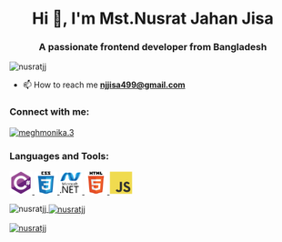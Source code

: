 <h1 align="center">Hi 👋, I'm Mst.Nusrat Jahan Jisa</h1>
<h3 align="center">A passionate frontend developer from Bangladesh</h3>

<p align="left"> <img src="https://komarev.com/ghpvc/?username=nusratjj&label=Profile%20views&color=0e75b6&style=flat" alt="nusratjj" /> </p>

- 📫 How to reach me **njjisa499@gmail.com**

<h3 align="left">Connect with me:</h3>
<p align="left">
<a href="https://fb.com/meghmonika.3" target="blank"><img align="center" src="https://raw.githubusercontent.com/rahuldkjain/github-profile-readme-generator/master/src/images/icons/Social/facebook.svg" alt="meghmonika.3" height="30" width="40" /></a>
</p>

<h3 align="left">Languages and Tools:</h3>
<p align="left"> <a href="https://www.w3schools.com/cs/" target="_blank" rel="noreferrer"> <img src="https://raw.githubusercontent.com/devicons/devicon/master/icons/csharp/csharp-original.svg" alt="csharp" width="40" height="40"/> </a> <a href="https://www.w3schools.com/css/" target="_blank" rel="noreferrer"> <img src="https://raw.githubusercontent.com/devicons/devicon/master/icons/css3/css3-original-wordmark.svg" alt="css3" width="40" height="40"/> </a> <a href="https://dotnet.microsoft.com/" target="_blank" rel="noreferrer"> <img src="https://raw.githubusercontent.com/devicons/devicon/master/icons/dot-net/dot-net-original-wordmark.svg" alt="dotnet" width="40" height="40"/> </a> <a href="https://www.w3.org/html/" target="_blank" rel="noreferrer"> <img src="https://raw.githubusercontent.com/devicons/devicon/master/icons/html5/html5-original-wordmark.svg" alt="html5" width="40" height="40"/> </a> <a href="https://developer.mozilla.org/en-US/docs/Web/JavaScript" target="_blank" rel="noreferrer"> <img src="https://raw.githubusercontent.com/devicons/devicon/master/icons/javascript/javascript-original.svg" alt="javascript" width="40" height="40"/> </a> <a href="https://www.mysql.com/" target="_blank" rel="noreferrer"> 

<p><img align="left" src="https://github-readme-stats.vercel.app/api/top-langs?username=nusratjj&show_icons=true&locale=en&layout=compact" alt="nusratjj" /></p>

<p>&nbsp;<img align="center" src="https://github-readme-stats.vercel.app/api?username=nusratjj&show_icons=true&locale=en" alt="nusratjj" /></p>

<p><img align="center" src="https://github-readme-streak-stats.herokuapp.com/?user=nusratjj&" alt="nusratjj" /></p>
